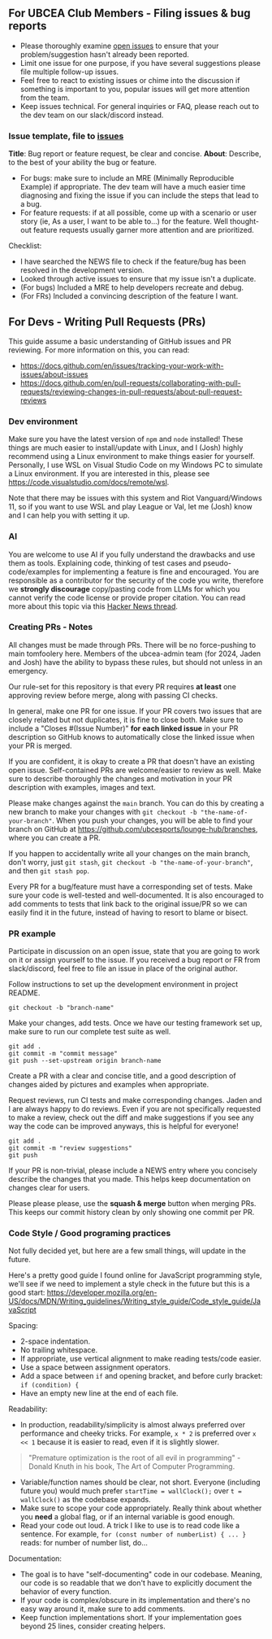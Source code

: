 For UBCEA Club Members - Filing issues & bug reports
--------------
- Please thoroughly examine [open issues](https://github.com/ubcesports/lounge-hub/issues) to ensure that your problem/suggestion hasn't already been reported.
- Limit one issue for one purpose, if you have several suggestions please file multiple follow-up issues.
- Feel free to react to existing issues or chime into the discussion if something is important to you, popular issues will get more attention from the team.
- Keep issues technical. For general inquiries or FAQ, please reach out to the dev team on our slack/discord instead.

### Issue template, file to [issues](https://github.com/ubcesports/lounge-hub/issues)
**Title**: Bug report or feature request, be clear and concise.
**About**: Describe, to the best of your ability the bug or feature. 
- For bugs: make sure to include an MRE (Minimally Reproducible Example) if appropriate. The dev team will have a much easier time diagnosing and fixing the issue if you can include the steps that lead to a bug. 
- For feature requests: if at all possible, come up with a scenario or user story (ie, As a user, I want to be able to...) for the feature. Well thought-out feature requests usually garner more attention and are prioritized.

Checklist:
- I have searched the NEWS file to check if the feature/bug has been resolved in the development version.
- Looked through active issues to ensure that my issue isn't a duplicate.
- (For bugs) Included a MRE to help developers recreate and debug.
- (For FRs) Included a convincing description of the feature I want.

For Devs - Writing Pull Requests (PRs)
------------
This guide assume a basic understanding of GitHub issues and PR reviewing. For more information on this, you can read:
- https://docs.github.com/en/issues/tracking-your-work-with-issues/about-issues
- https://docs.github.com/en/pull-requests/collaborating-with-pull-requests/reviewing-changes-in-pull-requests/about-pull-request-reviews


### Dev environment

Make sure you have the latest version of `npm` and `node` installed! These things are much easier to install/update with Linux, and I (Josh) highly recommend using a Linux environment to make things easier for yourself. Personally, I use WSL on Visual Studio Code on my Windows PC to simulate a Linux environment. If you are interested in this, please see https://code.visualstudio.com/docs/remote/wsl.

Note that there may be issues with this system and Riot Vanguard/Windows 11, so if you want to use WSL and play League or Val, let me (Josh) know and I can help you with setting it up.

### AI

You are welcome to use AI if you fully understand the drawbacks and use them as tools. Explaining code, thinking of test cases and pseudo-code/examples for implementing a feature is fine and encouraged. You are responsible as a contributor for the security of the code you write, therefore we **strongly discourage** copy/pasting code from LLMs for which you cannot verify the code license or provide proper citation. You can read more about this topic via this [Hacker News thread](https://news.ycombinator.com/item?id=33240341). 

### Creating PRs - Notes

All changes must be made through PRs. There will be no force-pushing to main tomfoolery here. Members of the ubcea-admin team (for 2024, Jaden and Josh) have the ability to bypass these rules, but should not unless in an emergency.

Our rule-set for this repository is that every PR requires **at least** one approving review before merge, along with passing CI checks. 

In general, make one PR for one issue. If your PR covers two issues that are closely related but not duplicates, it is fine to close both. Make sure to include a "Closes #(Issue Number)" **for each linked issue** in your PR description so GitHub knows to automatically close the linked issue when your PR is merged.

If you are confident, it is okay to create a PR that doesn't have an existing open issue. Self-contained PRs are welcome/easier to review as well. Make sure to describe thoroughly the changes and motivation in your PR description with examples, images and text.

Please make changes against the `main` branch. You can do this by creating a new branch to make your changes with `git checkout -b "the-name-of-your-branch"`. When you push your changes, you will be able to find your branch on GitHub at https://github.com/ubcesports/lounge-hub/branches, where you can create a PR.

If you happen to accidentally write all your changes on the main branch, don't worry, just `git stash`, `git checkout -b "the-name-of-your-branch"`, and then `git stash pop`.

Every PR for a bug/feature must have a corresponding set of tests. Make sure your code is well-tested and well-documented. It is also encouraged to add comments to tests that link back to the original issue/PR so we can easily find it in the future, instead of having to resort to blame or bisect.

### PR example

Participate in discussion on an open issue, state that you are going to work on it or assign yourself to the issue. If you received a bug report or FR from slack/discord, feel free to file an issue in place of the original author.

Follow instructions to set up the development environment in project README.

```Shell
git checkout -b "branch-name"
```

Make your changes, add tests.
Once we have our testing framework set up, make sure to run our complete test suite as well.

```Shell
git add .
git commit -m "commit message"
git push --set-upstream origin branch-name
```
Create a PR with a clear and concise title, and a good description of changes aided by pictures and examples when appropriate.

Request reviews, run CI tests and make corresponding changes. Jaden and I are always happy to do reviews. Even if you are not specifically requested to make a review, check out the diff and make suggestions if you see any way the code can be improved anyways, this is helpful for everyone!

```Shell
git add .
git commit -m "review suggestions"
git push 
```

If your PR is non-trivial, please include a NEWS entry where you concisely describe the changes that you made. This helps keep documentation on changes clear for users.

Please please please, use the **squash & merge** button when merging PRs. This keeps our commit history clean by only showing one commit per PR.

### Code Style / Good programing practices

Not fully decided yet, but here are a few small things, will update in the future.

Here's a pretty good guide I found online for JavaScript programming style, we'll see if we need to implement a style check in the future but this is a good start: https://developer.mozilla.org/en-US/docs/MDN/Writing_guidelines/Writing_style_guide/Code_style_guide/JavaScript

Spacing:
- 2-space indentation.
- No trailing whitespace.
- If appropriate, use vertical alignment to make reading tests/code easier.
- Use a space between assignment operators.
- Add a space between `if` and opening bracket, and before curly bracket: `if (condition) {`
- Have an empty new line at the end of each file.

Readability:
- In production, readability/simplicity is almost always preferred over performance and cheeky tricks. For example, `x * 2` is preferred over `x << 1` because it is easier to read, even if it is slightly slower.
> "Premature optimization is the root of all evil in programming" - Donald Knuth in his book, The Art of Computer Programming.
- Variable/function names should be clear, not short. Everyone (including future you) would much prefer `startTime = wallClock();` over `t = wallClock()` as the codebase expands.
- Make sure to scope your code appropriately. Really think about whether you **need** a global flag, or if an internal variable is good enough.
- Read your code out loud. A trick I like to use is to read code like a sentence. For example, `for (const number of numberList) { ... }` reads: for number of number list, do...

Documentation:
- The goal is to have "self-documenting" code in our codebase. Meaning, our code is so readable that we don't have to explicitly document the behavior of every function.
- If your code is complex/obscure in its implementation and there's no easy way around it, make sure to add comments.
- Keep function implementations short. If your implementation goes beyond 25 lines, consider creating helpers.
